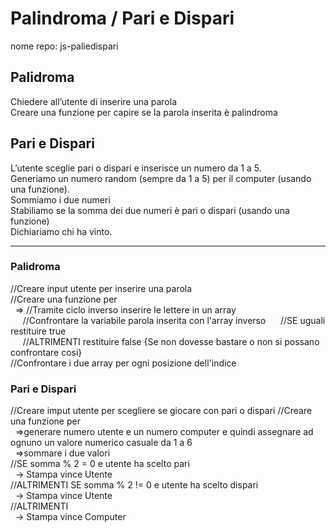 # Palindroma / Pari e Dispari
nome repo: js-paliedispari

## Palidroma
Chiedere all’utente di inserire una parola  
Creare una funzione per capire se la parola inserita è palindroma  

## Pari e Dispari
L’utente sceglie pari o dispari e inserisce un numero da 1 a 5.  
Generiamo un numero random (sempre da 1 a 5) per il computer (usando una funzione).  
Sommiamo i due numeri  
Stabiliamo se la somma dei due numeri è pari o dispari (usando una funzione)  
Dichiariamo chi ha vinto.  

<hr>

### Palidroma
//Creare input utente per inserire una parola  
//Creare una funzione per  
  => //Tramite ciclo inverso inserire le lettere in un array  
     //Confrontare la variabile parola inserita con l'array inverso
     //SE uguali restituire true  
     //ALTRIMENTI restituire false 
{Se non dovesse bastare o non si possano confrontare cosi}  
//Confrontare i due array per ogni posizione dell'indice  


### Pari e Dispari
//Creare imput utente per scegliere se giocare con pari o dispari
//Creare una funzione per  
  =>generare numero utente e un numero computer e quindi assegnare ad ognuno un valore numerico casuale da 1 a 6  
  =>sommare i due valori  
//SE somma % 2 = 0 e utente ha scelto pari  
  -> Stampa vince Utente  
//ALTRIMENTI SE somma % 2 != 0 e utente ha scelto dispari  
  -> Stampa vince Utente  
//ALTRIMENTI    
  -> Stampa vince Computer  